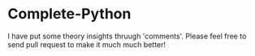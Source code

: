 # Complete-Python
I have put some theory insights thruugh 'comments'. Please feel free to send pull request to make it much much better! 
